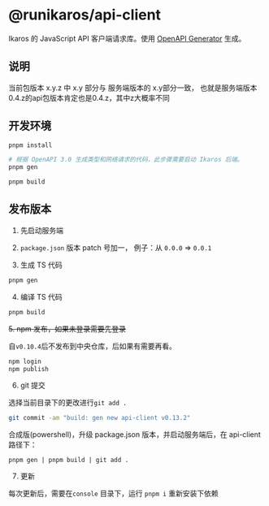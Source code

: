 # @runikaros/api-client

Ikaros 的 JavaScript API 客户端请求库。使用
[OpenAPI Generator](https://openapi-generator.tech/) 生成。

## 说明
当前包版本 x.y.z 中 x.y 部分与 服务端版本的 x.y部分一致，
也就是服务端版本0.4.z的api包版本肯定也是0.4.z，其中z大概率不同

## 开发环境

```bash
pnpm install
```

```bash
# 根据 OpenAPI 3.0 生成类型和网络请求的代码，此步骤需要启动 Ikaros 后端。
pnpm gen
```

```bash
pnpm build
```

## 发布版本

1. 先启动服务端

2. `package.json` 版本 patch 号加一，
   例子：从 `0.0.0` => `0.0.1`

3. 生成 TS 代码

```bash
pnpm gen
```

4. 编译 TS 代码

```bash
pnpm build
```



~~5. npm 发布，如果未登录需要先登录~~

自`v0.10.4`后不发布到中央仓库，后如果有需要再看。

```bash
npm login
npm publish
```


6. git 提交

选择当前目录下的更改进行`git add .`

```bash
git commit -am "build: gen new api-client v0.13.2"
```

合成版(powershell)，升级 package.json 版本，并启动服务端后，在 api-client 路径下：

```
pnpm gen | pnpm build | git add .

```

7. 更新

每次更新后，需要在`console` 目录下，运行 `pnpm i` 重新安装下依赖

